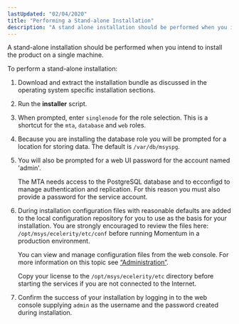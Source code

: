 ```yaml
---
lastUpdated: "02/04/2020"
title: "Performing a Stand-alone Installation"
description: "A stand alone installation should be performed when you intend to install the product on a single machine To perform a stand alone installation Download and extract the installation bundle as discussed in the operating system specific installation sections Run the installer script When prompted enter singlenode for the role..."
---
```


A stand-alone installation should be performed when you intend to install the product on a single machine.

To perform a stand-alone installation:

1.  Download and extract the installation bundle as discussed in the operating system specific installation sections.

2.  Run the **installer** script.

3.  When prompted, enter `singlenode` for the role selection. This is a shortcut for the `mta`, `database` and `web` roles.

4.  Because you are installing the database role you will be prompted for a location for storing data. The default is `/var/db/msyspg`.

5.  You will also be prompted for a web UI password for the account named 'admin'.

    The MTA needs access to the PostgreSQL database and to ecconfigd to manage authentication and replication. For this reason you must also provide a password for the service account.

6.  During installation configuration files with reasonable defaults are added to the local configuration repository for you to use as the basis for your installation. You are strongly encouraged to review the files here: `/opt/msys/ecelerity/etc/conf` before running Momentum in a production environment.

    You can view and manage configuration files from the web console. For more information on this topic see [“Administration”](/momentum/3/3-reference/web-3-administration).

    Copy your license to the `/opt/msys/ecelerity/etc` directory before starting the services if you are not connected to the Internet.

7.  Confirm the success of your installation by logging in to the web console supplying `admin` as the username and the password created during installation.